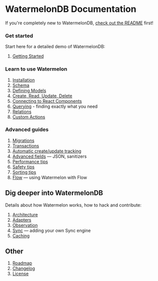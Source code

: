 # WatermelonDB Documentation

If you're completely new to WatermelonDB, [check out the README](../README.md) first!

### Get started

Start here for a detailed demo of WatermelonDB:

1. [Getting Started](./GettingStarted.md)

### Learn to use Watermelon

1. [Installation](./Installation.md)
1. [Schema](./Schema.md)
1. [Defining Models](./Model.md)
1. [Create, Read, Update, Delete](./CRUD.md)
1. [Connecting to React Components](./Components.md)
1. [Querying](./Query.md) - finding exactly what you need
1. [Relations](./Relation.md)
1. [Custom Actions](./Actions.md)

### Advanced guides

1. [Migrations](./Advanced/Migrations.md)
1. [Transactions](./Advanced/Transactions.md)
1. [Automatic create/update tracking](./Advanced/CreateUpdateTracking.md)
1. [Advanced fields](./Advanced/AdvancedFields.md) — JSON, sanitizers
1. [Performance tips](./Advanced/Performance.md)
1. [Safety tips](./Advanced/Safety.md)
1. [Sorting tips](./Advanced/Sorting.md)
1. [Flow](./Advanced/Flow.md) — using Watermelon with Flow

## Dig deeper into WatermelonDB

Details about how Watermelon works, how to hack and contribute:

1. [Architecture](./Implementation/Architecture.md)
1. [Adapters](./Implementation/Adapters.md)
1. [Observation](./Implementation/Observation.md)
1. [Sync](./Implementation/Sync.md) — adding your own Sync engine
1. [Caching](./Implementation/Caching.md)

## Other

1. [Roadmap](./Roadmap.md)
1. [Changelog](../Changelog.md)
1. [License](../LICENSE)
